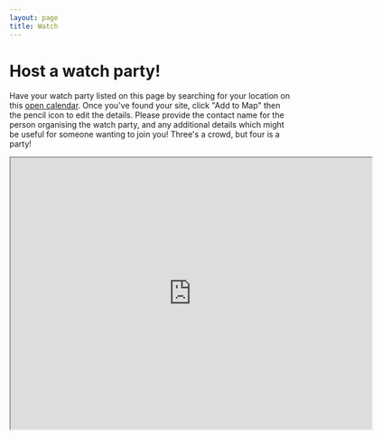 ```yaml
---
layout: page
title: Watch
---
```


# Host a watch party!

Have your watch party listed on this page by searching for your location on this [open calendar](https://drive.google.com/open?id=1D1GeMmfc14zmYXt9059h5-op8n8x72mq&usp=sharing). Once you've found your site, click "Add to Map" then the pencil icon to edit the details. Please provide the contact name for the person organising the watch party, and any additional details which might be useful for someone wanting to join you! Three's a crowd, but four is a party!

<!-- <iframe src="https://www.google.com/maps/d/u/0/embed?mid=1D1GeMmfc14zmYXt9059h5-op8n8x72mq" width="100%"</iframe> -->

<iframe src="https://www.google.com/maps/d/u/0/embed?mid=1D1GeMmfc14zmYXt9059h5-op8n8x72mq" width="640" height="480"></iframe>
